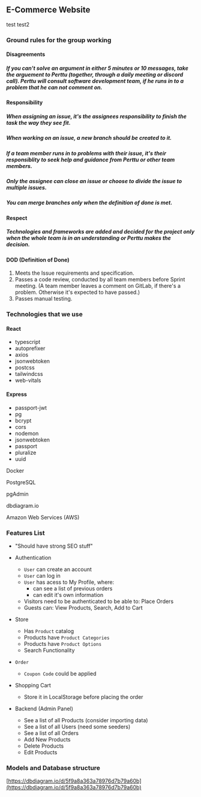 ## E-Commerce Website
test
test2

### Ground rules for the group working

#### Disagreements

##### If you can't solve an argument in either 5 minutes or 10 messages, take the arguement to Perttu (together, through a daily meeting or discord call). Perttu will consult software development team, if he runs in to a problem that he can not comment on.

#### Responsibility

##### When assigning an issue, it's the assignees responsibility to finish the task the way they see fit.

##### When working on an issue, a new branch should be created to it.

##### If a team member runs in to problems with their issue, it's their responsiblity to seek help and guidance from Perttu or other team members.

##### Only the assignee can close an issue or choose to divide the issue to multiple issues.

##### You can merge branches only when the definition of done is met.

#### Respect

##### Technologies and frameworks are added and decided for the project only when the whole team is in an understanding or Perttu makes the decision.

#### DOD (Definition of Done)
1. Meets the Issue requirements and specification.
2. Passes a code review, conducted by all team members before Sprint meeting. (A team member leaves a comment on GitLab, if there's a problem. Otherwise it's expected to have passed.)
3.  Passes manual testing.

### Technologies that we use 

#### React
- typescript
- autoprefixer
- axios
- jsonwebtoken
- postcss
- tailwindcss
- web-vitals

#### Express
- passport-jwt
- pg
- bcrypt
- cors 
- nodemon 
- jsonwebtoken
- passport
- pluralize
- uuid

Docker

PostgreSQL

pgAdmin

dbdiagram.io

Amazon Web Services (AWS)


### Features List

- "Should have strong SEO stuff"
- Authentication
    - `User` can create an account
    - `User` can log in
    - `User` has acess to My Profile, where:
        - can see a list of previous orders
        - can edit it's own information
    - Visitors need to be authenticated to be able to: Place Orders
    - Guests can: View Products, Search, Add to Cart
- Store
    - Has `Product` catalog 
    - Products have `Product Categories`
    - Products have `Product Options`
    - Search Functionality

- `Order`
    - `Coupon Code` could be applied
- Shopping Cart
    - Store it in LocalStorage before placing the order
- Backend (Admin Panel)
    - See a list of all Products (consider importing data)
    - See a list of all Users (need some seeders)
    - See a list of all Orders
    - Add New Products
    - Delete Products
    - Edit Products




### Models and Database structure

[https://dbdiagram.io/d/5f9a8a363a78976d7b79a60b](https://dbdiagram.io/d/5f9a8a363a78976d7b79a60b)
